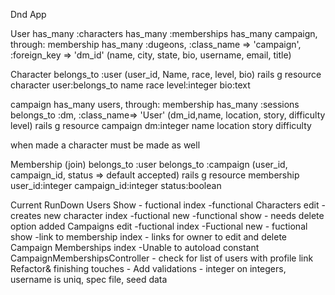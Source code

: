 Dnd App

User 
    has_many :characters
    has_many :memberships
    has_many campaign, through: membership
    has_many :dugeons, :class_name => 'campaign', :foreign_key => 'dm_id'
    (name, city, state, bio, username, email, title)


Character
    belongs_to :user
    (user_id, Name, race, level, bio)
rails g resource character user:belongs_to name race level:integer bio:text

campaign
    has_many users, through: membership
    has_many :sessions
    belongs_to :dm, :class_name=> 'User'
    (dm_id,name, location, story, difficulty level)
rails g resource campaign dm:integer name location story difficulty

when made a character must be made as well

Membership (join)
    belongs_to :user
    belongs_to :campaign
    (user_id, campaign_id, status => default accepted)
rails g resource membership user_id:integer campaign_id:integer status:boolean


Current RunDown
Users
    Show
        - fuctional
    index
        -functional
Characters
    edit
        - creates new character
    index
        -fuctional
    new
        -functional
    show
        - needs delete option added
Campaigns
    edit
        -fuctional
    index
        -Fuctional
    new
        - fuctional
    show
        -link to membership index
        - links for owner to edit and delete
Campaign Memberships
    index
        -Unable to autoload constant CampaignMembershipsController
        - check for list of users with profile link
Refactor& finishing touches - 
        Add validations
            - integer on integers, username is uniq, spec file, seed data